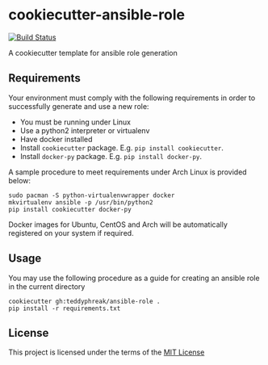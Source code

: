 cookiecutter-ansible-role
=========================
[![Build Status](https://travis-ci.org/nephelaiio/cookiecutter-ansible-role.svg?branch=master)](https://travis-ci.org/nephelaiio/cookiecutter-ansible-role.svg?branch=master)

A cookiecutter template for ansible role generation

Requirements
------------
Your environment must comply with the following requirements in order to successfully generate and use a new role:
  * You must be running under Linux
  * Use a python2 interpreter or virtualenv
  * Have docker installed
  * Install `cookiecutter` package. E.g. `pip install cookiecutter`.
  * Install `docker-py` package. E.g. `pip install docker-py`.

A sample procedure to meet requirements under Arch Linux is provided below:
```
sudo pacman -S python-virtualenvwrapper docker
mkvirtualenv ansible -p /usr/bin/python2
pip install cookiecutter docker-py
```

Docker images for Ubuntu, CentOS and Arch will be automatically registered on your system if required.

Usage
-----
You may use the following procedure as a guide for creating an ansible role in the current directory
```
cookiecutter gh:teddyphreak/ansible-role .
pip install -r requirements.txt
```

License
-------
This project is licensed under the terms of the [MIT License](/LICENSE)
